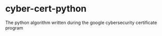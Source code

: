 # cyber-cert-python
The python algorithm written during the google cybersecurity certificate program  
